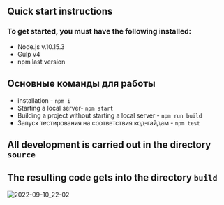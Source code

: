 ## Quick start instructions

### To get started, you must have the following installed:

- Node.js v.10.15.3
- Gulp v4
- npm last version

## Основные команды для работы

- installation - `npm i`
- Starting a local server- `npm start`
- Building a project without starting a local server - `npm run build`
- Запуск тестирования на соответствия код-гайдам - `npm test`

## All development is carried out in the directory `source`

## The resulting code gets into the directory `build`
![2022-09-10_22-02](https://user-images.githubusercontent.com/63908568/189500200-c2c761d0-0ab4-47a9-8a1e-1172d88ecdea.png)

